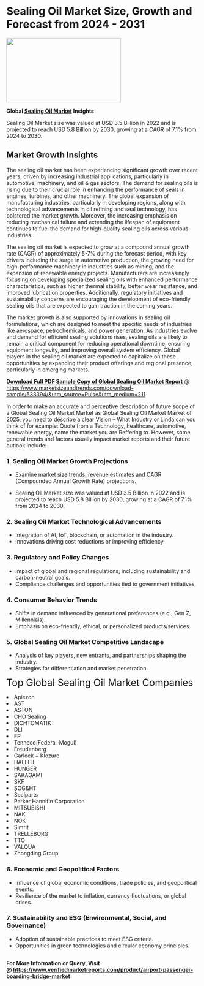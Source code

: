 <H1>Sealing Oil Market Size, Growth and Forecast from 2024 - 2031</H1><img class="aligncenter size-medium wp-image-584254" src="https://thirdeyenews.in/wp-content/uploads/2024/09/Global-Market-Research-300x168.jpeg" alt="" width="300" height="168" /><p><strong>Global&nbsp;<a href="https://www.marketsizeandtrends.com/download-sample/533394/&amp;utm_source=Pulse&amp;utm_medium=211">Sealing Oil Market</a> Insights</strong></p><p>Sealing Oil Market size was valued at USD 3.5 Billion in 2022 and is projected to reach USD 5.8 Billion by 2030, growing at a CAGR of 7.1% from 2024 to 2030.</p><p><h2>Market Growth Insights</h2> <p>The sealing oil market has been experiencing significant growth over recent years, driven by increasing industrial applications, particularly in automotive, machinery, and oil & gas sectors. The demand for sealing oils is rising due to their crucial role in enhancing the performance of seals in engines, turbines, and other machinery. The global expansion of manufacturing industries, particularly in developing regions, along with technological advancements in oil refining and seal technology, has bolstered the market growth. Moreover, the increasing emphasis on reducing mechanical failure and extending the lifespan of equipment continues to fuel the demand for high-quality sealing oils across various industries.</p> <p><a href="#"></a></p> <p>The sealing oil market is expected to grow at a compound annual growth rate (CAGR) of approximately 5-7% during the forecast period, with key drivers including the surge in automotive production, the growing need for high-performance machinery in industries such as mining, and the expansion of renewable energy projects. Manufacturers are increasingly focusing on developing specialized sealing oils with enhanced performance characteristics, such as higher thermal stability, better wear resistance, and improved lubrication properties. Additionally, regulatory initiatives and sustainability concerns are encouraging the development of eco-friendly sealing oils that are expected to gain traction in the coming years.</p> <p>The market growth is also supported by innovations in sealing oil formulations, which are designed to meet the specific needs of industries like aerospace, petrochemicals, and power generation. As industries evolve and demand for efficient sealing solutions rises, sealing oils are likely to remain a critical component for reducing operational downtime, ensuring equipment longevity, and improving overall system efficiency. Global players in the sealing oil market are expected to capitalize on these opportunities by expanding their product offerings and regional presence, particularly in emerging markets.</p> <p><a href="#"></p><p><span class=""><strong>Download Full PDF Sample Copy of Global Sealing Oil Market Report</strong> @ <a href="https://www.marketsizeandtrends.com/download-sample/533394/&amp;utm_source=Pulse&amp;utm_medium=211" target="_blank">https://www.marketsizeandtrends.com/download-sample/533394/&amp;utm_source=Pulse&amp;utm_medium=211</a></span></p><p>In order to make an accurate and perceptive description of future scope of a Global&nbsp;Sealing Oil Market Market as Global&nbsp;Sealing Oil Market Market of 2025, you need to describe a clear Vision &ndash; What Industry or Linda can you think of for example: Quote from a Technology, healthcare, automotive, renewable energy, name the market you are Reffering to. However, some general trends and factors usually impact market reports and their future outlook include:</p><h3>1.&nbsp;<strong>Sealing Oil Market Growth Projections</strong></h3><ul><li>Examine market size trends, revenue estimates and CAGR (Compounded Annual Growth Rate) projections.</li><li><p>Sealing Oil Market size was valued at USD 3.5 Billion in 2022 and is projected to reach USD 5.8 Billion by 2030, growing at a CAGR of 7.1% from 2024 to 2030.</p></li></ul><h3>2.&nbsp;<strong>Sealing Oil Market Technological Advancements</strong></h3><ul><li>Integration of AI, IoT, blockchain, or automation in the industry.</li><li>Innovations driving cost reductions or improving efficiency.</li></ul><h3>3.&nbsp;<strong>Regulatory and Policy Changes</strong></h3><ul><li>Impact of global and regional regulations, including sustainability and carbon-neutral goals.</li><li>Compliance challenges and opportunities tied to government initiatives.</li></ul><h3>4.&nbsp;<strong>Consumer Behavior Trends</strong></h3><ul><li>Shifts in demand influenced by generational preferences (e.g., Gen Z, Millennials).</li><li>Emphasis on eco-friendly, ethical, or personalized products/services.</li></ul><h3>5.&nbsp;<strong>Global Sealing Oil Market Competitive Landscape</strong></h3><ul><li>Analysis of key players, new entrants, and partnerships shaping the industry.</li><li>Strategies for differentiation and market penetration.</li></ul><p data-pm-slice="1 1 []"><span style="color: inherit; font-family: inherit; font-size: 25px;">Top Global Sealing Oil Market Companies</span></p><div class="" data-test-id=""><p><li>Apiezon</li><li> AST</li><li> ASTON</li><li> CHO Sealing</li><li> DICHTOMATIK</li><li> DLI</li><li> FP</li><li> Tenneco(Federal-Mogul)</li><li> Freudenberg</li><li> Garlock + Klozure</li><li> HALLITE</li><li> HUNGER</li><li> SAKAGAMI</li><li> SKF</li><li> SOG&HT</li><li> Sealparts</li><li> Parker Hannifin Corporation</li><li> MITSUBISHI</li><li> NAK</li><li> NOK</li><li> Simrit</li><li> TRELLEBORG</li><li> TTO</li><li> VALQUA</li><li> Zhongding Group</li></p></div><h3>6.&nbsp;<strong>Economic and Geopolitical Factors</strong></h3><ul><li>Influence of global economic conditions, trade policies, and geopolitical events.</li><li>Resilience of the market to inflation, currency fluctuations, or global crises.</li></ul><h3>7.&nbsp;<strong>Sustainability and ESG (Environmental, Social, and Governance)</strong></h3><ul><li>Adoption of sustainable practices to meet ESG criteria.</li><li>Opportunities in green technologies and circular economy principles.</li></ul><h2><strong style="font-size: 14px;">For More Information or Query, Visit @&nbsp;</strong><a style="background-color: #ffffff; font-size: 14px;" href="https://www.marketsizeandtrends.com/report/sealing-oil-market/" target="_blank">https://www.verifiedmarketreports.com/product/airport-passenger-boarding-bridge-market</a></h2>
